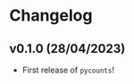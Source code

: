 # Changelog

<!--next-version-placeholder-->

## v0.1.0 (28/04/2023)

- First release of `pycounts`!